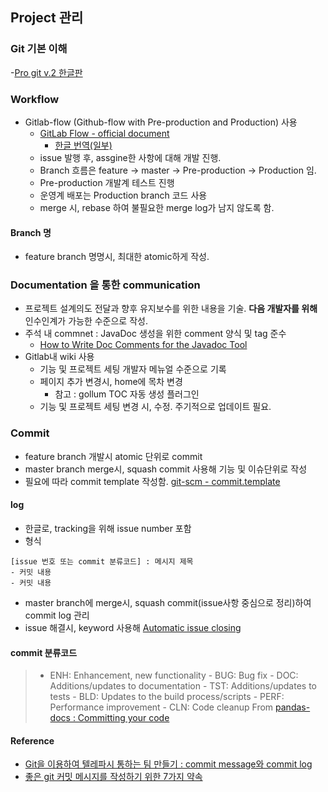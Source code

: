 ## Project 관리
### Git 기본 이해
  -[Pro git v.2 한글판](https://git-scm.com/book/ko/v2)

### Workflow
- Gitlab-flow (Github-flow with Pre-production and Production) 사용
  - [GitLab Flow - official document](https://about.gitlab.com/2014/09/29/gitlab-flow/)
    - [한글 번역(일부)](https://ujuc.github.io/2015/12/16/git-flow-github-flow-gitlab-flow/)
  - issue 발행 후, assgine한 사항에 대해 개발 진행.
  - Branch 흐름은 feature -> master -> Pre-production -> Production 임.
  - Pre-production 개발계 테스트 진행
  - 운영계 배포는 Production branch 코드 사용
  - merge 시, rebase 하여 불필요한 merge log가 남지 않도록 함.

#### Branch 명
- feature branch 명명시, 최대한 atomic하게 작성.

### Documentation 을 통한 communication
- 프로젝트 설계의도 전달과 향후 유지보수를 위한 내용을 기술. **다음 개발자를 위해** 인수인계가 가능한 수준으로 작성. 
- 주석 내 commnet : JavaDoc 생성을 위한 comment 양식 및 tag 준수
  - [How to Write Doc Comments for the Javadoc Tool](http://www.oracle.com/technetwork/java/javase/documentation/index-137868.html)
- Gitlab내 wiki 사용
  - 기능 및 프로젝트 세팅 개발자 메뉴얼 수준으로 기록
  - 페이지 추가 변경시, home에 목차 변경
    - 참고 : gollum TOC 자동 생성 플러그인 
  - 기능 및 프로젝트 세팅 변경 시, 수정. 주기적으로 업데이트 필요.

### Commit 
- feature branch 개발시 atomic 단위로 commit
- master branch merge시, squash commit 사용해 기능 및 이슈단위로 작성
- 필요에 따라 commit template 작성함. [git-scm - commit.template](https://git-scm.com/book/ko/v1/Git%EB%A7%9E%EC%B6%A4-Git-%EC%84%A4%EC%A0%95%ED%95%98%EA%B8%B0)

#### log
- 한글로, tracking을 위해 issue number 포함
- 형식 
```
[issue 번호 또는 commit 분류코드] : 메시지 제목
- 커밋 내용
- 커밋 내용
```
- master branch에 merge시, squash commit(issue사항 중심으로 정리)하여 commit log 관리
- issue 해결시, keyword 사용해 [Automatic issue closing](https://docs.gitlab.com/ee/user/project/issues/automatic_issue_closing.html)

#### commit 분류코드
> - ENH: Enhancement, new functionality  - BUG: Bug fix  - DOC: Additions/updates to documentation  - TST: Additions/updates to tests  - BLD: Updates to the build process/scripts  - PERF: Performance improvement  - CLN: Code cleanup
From [pandas-docs : Committing your code](http://pandas.pydata.org/pandas-docs/stable/contributing.html#committing-your-code)

#### Reference
- [Git을 이용하여 텔레파시 통하는 팀 만들기 : commit message와 commit log](http://story.haezoom.com/?p=936)
- [좋은 git 커밋 메시지를 작성하기 위한 7가지 약속](http://meetup.toast.com/posts/106)
